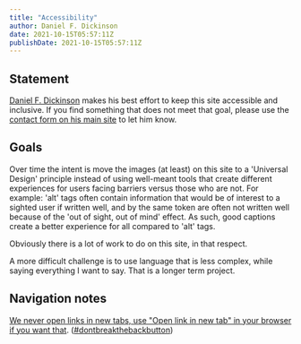 ```yaml
---
title: "Accessibility"
author: Daniel F. Dickinson
date: 2021-10-15T05:57:11Z
publishDate: 2021-10-15T05:57:11Z
---
```


## Statement

[Daniel F. Dickinson](https://wildtechgarden.ca/about/) makes his best effort to keep this site accessible and inclusive. If you find something that does not meet that goal, please use the [contact form on his main site](https://wildtechgarden.ca/contact/) to let him know.

## Goals

Over time the intent is move the images (at least) on this site to a 'Universal Design' principle instead of using well-meant tools that create different experiences for users facing barriers versus those who are not. For example: 'alt' tags often contain information that would be of interest to a sighted user if written well, and by the same token are often not written well because of the 'out of sight, out of mind' effect. As such, good captions create a better experience for all compared to 'alt' tags.

Obviously there is a lot of work to do on this site, in that respect.

A more difficult challenge is to use language that is less complex, while saying everything I want to say. That is a longer term project.

## Navigation notes

[We never open links in new tabs, use "Open link in new tab" in your browser if you want that](https://wildtechgarden.ca/blog/accessible-design-no-blank/). ([#dontbreakthebackbutton](https://www.linkedin.com/feed/hashtag/?keywords=dontbreakthebackbutton))
